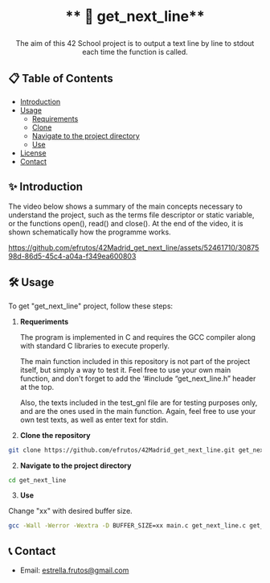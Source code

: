 #  <p align="center"> ** 📝 get_next_line** </p>                         

<p align="center"> The aim of this 42 School project is to output a text line by line to stdout each time the function is called. </p> 

## 📋 Table of Contents

- [Introduction](#-introduction)
- [Usage](#️-usage)
  - [Requirements](#requirements)
  - [Clone](#clone)
  - [Navigate to the project directory](#navigate-to-the-project-directory)
  - [Use](#use)
- [License](#-license)
- [Contact](#-contact)

## ✨ Introduction
The video below shows a summary of the main concepts necessary to understand the project, such as the terms file descriptor or static variable, or the functions open(), read() and close(). At the end of the video, it is shown schematically how the programme works. 



https://github.com/efrutos/42Madrid_get_next_line/assets/52461710/3087598d-86d5-45c4-a04a-f349ea600803




## 🛠️ Usage
To get "get_next_line" project, follow these steps:

1. **Requeriments**

   The program is implemented in C and requires the GCC compiler along with standard C libraries to execute properly.

   The main function included in this repository is not part of the project itself, but simply a way to test it. Feel free to use your own main function, and don't forget to add the ‘#include “get_next_line.h” header at the top.

    Also, the texts included in the test_gnl file are for testing purposes only, and are the ones used in the main function. Again, feel free to use your own test texts, as well as enter text for stdin.
   
3. **Clone the repository**

  ```bash
  git clone https://github.com/efrutos/42Madrid_get_next_line.git get_next_line
  ```

2. **Navigate to the project directory**

  ```bash
  cd get_next_line
  ```

3. **Use**
 
 Change "xx" with desired buffer size.

  ```bash
  gcc -Wall -Werror -Wextra -D BUFFER_SIZE=xx main.c get_next_line.c get_next_line_utils.c && ./a.out
  ```

## 📞 Contact

- Email: [estrella.frutos@gmail.com](mailto:estrella.frutos@gmail.com)

